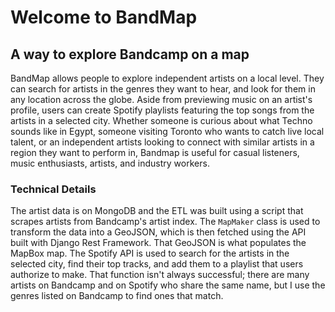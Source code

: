 # Welcome to BandMap

## A way to explore Bandcamp on a map

BandMap allows people to explore independent artists on a local level. They can search for artists in the genres they want to hear, and look for them in any location across the globe. Aside from previewing music on an artist's profile, users can create Spotify playlists featuring the top songs from the artists in a selected city. Whether someone is curious about what Techno sounds like in Egypt, someone visiting Toronto who wants to catch live local talent, or an independent artists looking to connect with similar artists in a region they want to perform in, Bandmap is useful for casual listeners, music enthusiasts, artists, and industry workers.

### Technical Details

The artist data is on MongoDB and the ETL was built using a script that scrapes artists from Bandcamp's artist index. The `MapMaker` class is used to transform the data into a GeoJSON, which is then fetched using the API built with Django Rest Framework. That GeoJSON is what populates the MapBox map. The Spotify API is used to search for the artists in the selected city, find their top tracks, and add them to a playlist that users authorize to make. That function isn't always successful; there are many artists on Bandcamp and on Spotify who share the same name, but I use the genres listed on Bandcamp to find ones that match.